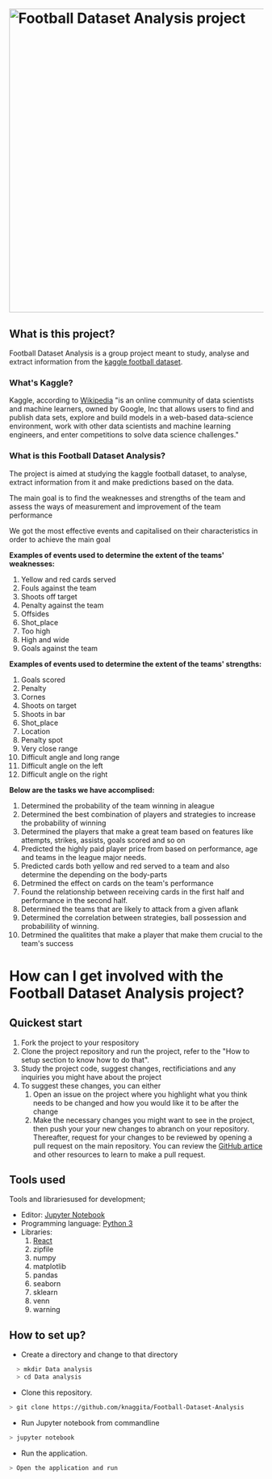 # <img src="https://github.com/knaggita/Football-Dataset-Analysis/blob/master/logo.png" width="600" alt="Football Dataset Analysis project">

## What is this project?
Football Dataset Analysis is a group project meant to study, analyse and extract information from the [kaggle football dataset](https://www.kaggle.com/secareanualin/football-events/home).


### What's Kaggle?
Kaggle, according to [Wikipedia](https://en.wikipedia.org/wiki/Kaggle) "is an online community of data scientists and machine learners, owned by Google, Inc that allows users to find and publish data sets, explore and build models in a web-based data-science environment, work with other data scientists and machine learning engineers, and enter competitions to solve data science challenges."

### What is this Football Dataset Analysis?
The project is aimed at studying the kaggle football dataset, to analyse, extract information from it and make predictions based on the data.

The main goal is to find the weaknesses and strengths of the team and assess the ways of measurement and improvement of the team performance

We got the most effective events and capitalised on their characteristics in order to achieve the main goal



**Examples of events used to determine the extent of the teams' weaknesses:**
1. Yellow and red cards served
2. Fouls against the team 
4. Shoots off target 
5. Penalty against the team 
6. Offsides
7. Shot_place
8. Too high
9. High and wide
10. Goals against the team

**Examples of events used to determine the extent of the teams' strengths:**

1. Goals scored
2. Penalty
3. Cornes
4. Shoots on target
5. Shoots in bar
7. Shot_place
8. Location
9. Penalty spot
10. Very close range
11. Difficult angle and long range
12. Difficult angle on the left
13. Difficult angle on the right

**Below are the tasks we have accomplised:**

1.  Determined the probability of the team winning in aleague 
2.  Determined the best combination of  players and strategies to increase the probability of winning
3.  Determined the players that make a great team based on features like attempts, strikes, assists, goals scored and so on
4.  Predicted the highly paid player price from based on performance, age and teams in the league major needs.
5.  Predicted cards both yellow and red served to a team and also determine the depending on the body-parts
6.  Detrmined the effect on cards on the team's performance
7.  Found the relationship between receiving cards in the first half and performance in the second half.
8.  Determined the teams that are likely to attack from a given aflank 
9.  Determined the correlation between strategies, ball possession and probabilility of winning.
10. Detrmined the qualitites that make a player that make them crucial to the team's success


# How can I get involved with the Football Dataset Analysis project?

## Quickest start

1. Fork the project to your respository
4. Clone the project repository and run the project, refer to the "How to setup section to know how to do that".
3. Study the project code, suggest changes, rectificiations and any inquiries you might have about the project
5. To suggest these changes, you can either
	1. Open an issue on the project where you highlight what you think needs to be changed and how you would like it to be after the change
	2. Make the necessary changes you might want to see in the project, then push your your new changes to abranch on your repository.
	Thereafter, request for your changes to be reviewed by opening a pull request on the main repository. You can review the [GitHub artice](https://help.github.com/articles/creating-a-pull-request/) and other resources to learn to make a pull request.

## Tools used

Tools and librariesused for development;
- Editor: [Jupyter Notebook](https://github.com/jupyter/notebook)
- Programming language: [Python 3](https://www.python.org/download/releases/3.0/)
- Libraries: 
	1. [React](https://reactjs.org)
	2. zipfile
	3. numpy
	4. matplotlib
	5. pandas
	6. seaborn
	7. sklearn
	8. venn
	9. warning

## How to set up?
- Create a directory and change to that directory
```sh
  > mkdir Data analysis
  > cd Data analysis
```
- Clone this repository.
```sh
> git clone https://github.com/knaggita/Football-Dataset-Analysis
```
- Run Jupyter notebook from commandline
```sh
> jupyter notebook
```
- Run the application.
```sh
> Open the application and run 
```



